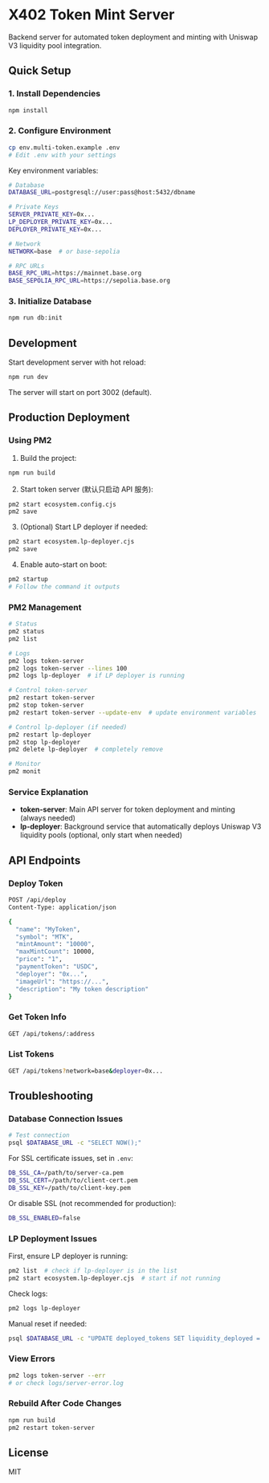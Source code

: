 # X402 Token Mint Server

Backend server for automated token deployment and minting with Uniswap V3 liquidity pool integration.

## Quick Setup

### 1. Install Dependencies

```bash
npm install
```

### 2. Configure Environment

```bash
cp env.multi-token.example .env
# Edit .env with your settings
```

Key environment variables:
```bash
# Database
DATABASE_URL=postgresql://user:pass@host:5432/dbname

# Private Keys
SERVER_PRIVATE_KEY=0x...
LP_DEPLOYER_PRIVATE_KEY=0x...
DEPLOYER_PRIVATE_KEY=0x...

# Network
NETWORK=base  # or base-sepolia

# RPC URLs
BASE_RPC_URL=https://mainnet.base.org
BASE_SEPOLIA_RPC_URL=https://sepolia.base.org
```

### 3. Initialize Database

```bash
npm run db:init
```

## Development

Start development server with hot reload:

```bash
npm run dev
```

The server will start on port 3002 (default).

## Production Deployment

### Using PM2

1. Build the project:
```bash
npm run build
```

2. Start token server (默认只启动 API 服务):
```bash
pm2 start ecosystem.config.cjs
pm2 save
```

3. (Optional) Start LP deployer if needed:
```bash
pm2 start ecosystem.lp-deployer.cjs
pm2 save
```

4. Enable auto-start on boot:
```bash
pm2 startup
# Follow the command it outputs
```

### PM2 Management

```bash
# Status
pm2 status
pm2 list

# Logs
pm2 logs token-server
pm2 logs token-server --lines 100
pm2 logs lp-deployer  # if LP deployer is running

# Control token-server
pm2 restart token-server
pm2 stop token-server
pm2 restart token-server --update-env  # update environment variables

# Control lp-deployer (if needed)
pm2 restart lp-deployer
pm2 stop lp-deployer
pm2 delete lp-deployer  # completely remove

# Monitor
pm2 monit
```

### Service Explanation

- **token-server**: Main API server for token deployment and minting (always needed)
- **lp-deployer**: Background service that automatically deploys Uniswap V3 liquidity pools (optional, only start when needed)

## API Endpoints

### Deploy Token

```bash
POST /api/deploy
Content-Type: application/json

{
  "name": "MyToken",
  "symbol": "MTK",
  "mintAmount": "10000",
  "maxMintCount": 10000,
  "price": "1",
  "paymentToken": "USDC",
  "deployer": "0x...",
  "imageUrl": "https://...",
  "description": "My token description"
}
```

### Get Token Info

```bash
GET /api/tokens/:address
```

### List Tokens

```bash
GET /api/tokens?network=base&deployer=0x...
```

## Troubleshooting

### Database Connection Issues

```bash
# Test connection
psql $DATABASE_URL -c "SELECT NOW();"
```

For SSL certificate issues, set in `.env`:
```bash
DB_SSL_CA=/path/to/server-ca.pem
DB_SSL_CERT=/path/to/client-cert.pem
DB_SSL_KEY=/path/to/client-key.pem
```

Or disable SSL (not recommended for production):
```bash
DB_SSL_ENABLED=false
```

### LP Deployment Issues

First, ensure LP deployer is running:
```bash
pm2 list  # check if lp-deployer is in the list
pm2 start ecosystem.lp-deployer.cjs  # start if not running
```

Check logs:
```bash
pm2 logs lp-deployer
```

Manual reset if needed:
```bash
psql $DATABASE_URL -c "UPDATE deployed_tokens SET liquidity_deployed = false, lp_retry_count = 0 WHERE address = '0x...';"
```

### View Errors

```bash
pm2 logs token-server --err
# or check logs/server-error.log
```

### Rebuild After Code Changes

```bash
npm run build
pm2 restart token-server
```

## License

MIT
